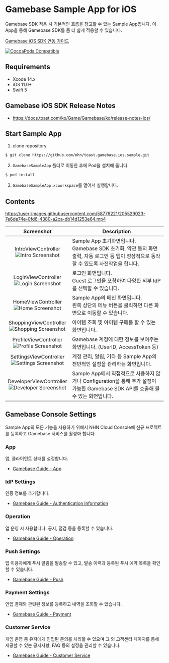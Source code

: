 # Gamebase Sample App for iOS

Gamebase SDK 적용 시 기본적인 흐름을 참고할 수 있는 Sample App입니다. 이 App을 통해 Gamebase SDK를 좀 더 쉽게 적용할 수 있습니다.

[Gamebase iOS SDK 연동 가이드](https://docs.toast.com/ko/Game/Gamebase/ko/ios-started/)

[![CocoaPods Compatible](https://img.shields.io/cocoapods/v/Gamebase)](https://cocoapods.org/pods/Gamebase)

## Requirements

* Xcode 14.x
* iOS 11.0+
* Swift 5

## Gamebase iOS SDK Release Notes

* https://docs.toast.com/ko/Game/Gamebase/ko/release-notes-ios/

## Start Sample App

1. clone repository

```bash
$ git clone https://github.com/nhn/toast.gamebase.ios.sample.git
```

2. `GamebaseSampleApp` 폴더로 이동한 후에 Pod을 설치해 줍니다.

```bash
$ pod install
```

3. `GamebaseSampleApp.xcworkspace`를 열어서 실행합니다.

## Contents

https://user-images.githubusercontent.com/58776221/205529023-7e6de74e-0fd6-4380-a2ca-db14d1253e64.mp4


| Screenshot | Description | 
| :---: | --- | 
| IntroViewController<br>![Intro Screenshot](./Resources/Intro_Screenshot.png) | Sample App 초기화면입니다.<br>Gamebase SDK 초기화, 약관 동의 화면 출력, 자동 로그인 등 앱이 정상적으로 동작할 수 있도록 사전작업을 합니다. |
| LoginViewController<br>![Login Screenshot](./Resources/Login_Screenshot.png) | 로그인 화면입니다.<br>Guest 로그인을 포함하여 다양한 외부 IdP를 선택할 수 있습니다. |
| HomeViewController<br>![Home Screenshot](./Resources/Home_Screenshot.png) | Sample App의 메인 화면입니다.<br>왼쪽 상단의 메뉴 버튼을 클릭하면 다른 화면으로 이동할 수 있습니다. |
| ShoppingViewController<br>![Shopping Screenshot](./Resources/Shopping_Screenshot.png) | 아이템 조회 및 아이템 구매를 할 수 있는 화면입니다. |
| ProfileViewController<br>![Profile Screenshot](./Resources/Profile_Screenshot.png) | Gamebase 계정에 대한 정보를 보여주는 화면입니다. (UserID, AccessToken 등) | 
| SettingsViewController<br>![Settings Screenshot](./Resources/Settings_Screenshot.png) | 계정 관리, 알림, 기타 등 Sample App의 전반적인 설정을 관리하는 화면입니다. |
| DeveloperViewController<br>![Developer Screenshot](./Resources/Developer_Screenshot.png) | Sample App에서 직접적으로 사용하지 않거나 Configuration을 통해 추가 설정이 가능한 Gamebase SDK API를 호출해 볼 수 있는 화면입니다. |

## Gamebase Console Settings

Sample App의 모든 기능을 사용하기 위해서 NHN Cloud Console에 신규 프로젝트를 등록하고 Gamebase 서비스를 활성화 합니다.

### App

앱, 클라이언트 상태를 설정합니다.
* [Gamebase Guide - App](http://docs.toast.com/ko/Game/Gamebase/ko/oper-app/)

### IdP Settings

인증 정보를 추가합니다.

* [Gamebase Guide - Authentication Information](http://docs.toast.com/ko/Game/Gamebase/ko/oper-app/#authentication-information)

### Operation

앱 운영 시 사용합니다. 공지, 점검 등을 등록할 수 있습니다.

* [Gamebase Guide - Operation](http://docs.toast.com/ko/Game/Gamebase/ko/oper-operation/)

### Push Settings

앱 이용자에게 푸시 알림을 발송할 수 있고, 발송 이력과 등록된 푸시 예약 목록을 확인할 수 있습니다.

* [Gamebase Guide - Push](http://docs.toast.com/ko/Game/Gamebase/ko/oper-push/)

### Payment Settings

인앱 결제와 관련된 정보를 등록하고 내역을 조회할 수 있습니다.

* [Gamebase Guide - Payment](http://docs.toast.com/ko/Game/Gamebase/ko/oper-purchase/)

### Customer Service

게임 운영 중 유저에게 인입된 문의를 처리할 수 있으며 그 외 고객센터 페이지를 통해 제공할 수 있는 공지사항, FAQ 등의 설정을 관리할 수 있습니다.

* [Gamebase Guide - Customer Service](https://docs.toast.com/ko/Game/Gamebase/ko/oper-customer-service/)
